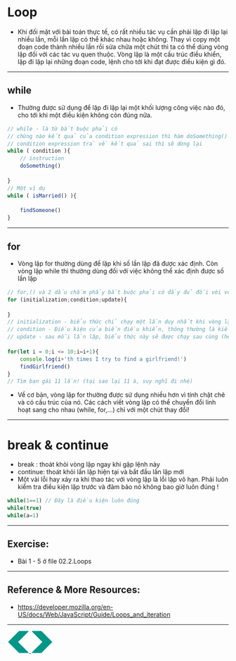 # Loop
- Khi đối mặt với bài toán thực tế, có rất nhiều tác vụ cần phải lặp đi lặp lại nhiều lần, mỗi lần lặp có thể khác nhau hoặc không. Thay vì copy một đoạn code thành nhiều lần rồi sửa chữa một chút thì ta có thể dùng vòng lặp đối với các tác vụ quen thuộc. Vòng lặp là một cấu trúc điều khiển, lặp đi lặp lại những đoạn code, lệnh cho tới khi đạt được điều kiện gì đó. 

---

## while 
- Thường được sử dụng để lặp đi lặp lại một khối lượng công việc nào đó, cho tới khi một điều kiện không còn đúng nữa.

```js
// while - là từ bắt buộc phải có
// chừng nào kết quả của condition expression thì hàm doSomething() sẽ lặp lại liên tục cho tới khi 
// condition expression trả về kết quả sai thì sẽ dừng lại
while ( condition ){
    // instruction
    doSomething()
    
}
// Một ví dụ
while ( isMarried() ){
    
    findSomeone()
}

```

---

## for 
- Vòng lặp for thường dùng để lặp khi số lần lặp đã được xác định. Còn vòng lặp while thì thường dùng đối với việc không thể xác định được số lần lặp 

```js
// for,() và 2 dấu chấm phẩy bắt buộc phải có đầy đủ đối với vòng lặp for cổ điển 
for (initialization;condition;update){

}
// initialization - biểu thức chỉ chạy một lần duy nhất khi vòng lặp bắt đầu, thông thường để khai báo biến điều khiển
// condition - Điều kiện của biến điều khiển, thông thường là kiểm tra xem đã đủ số lần lặp chưa
// update - sau mỗi lần lặp, biểu thức này sẽ được chạy sau cùng (hết đoạn code ở trong thân vòng lặp), thường dùng để cập nhật biến điều khiển tăng hoặc giảm

for(let i = 0;i <= 10;i=i+1){
    console.log(i+'th times I try to find a girlfriend!')
    findGirlfriend()
}
// Tìm bạn gái 11 lần! (tại sao lại 11 à, suy nghĩ đi nhé)
```

- Về cơ bản, vòng lặp for thường được sử dụng nhiều hơn vì tính chặt chẽ và có cấu trúc của nó. Các cách viết vòng lặp có thể chuyển đổi linh hoạt sang cho nhau (while, for,...) chỉ với một chút thay đổi!

---

# break & continue
- break : thoát khỏi vòng lặp ngay khi gặp lệnh này
- continue: thoát khỏi lần lặp hiện tại và bắt đầu lần lặp mới
- Một vài lỗi hay xảy ra khi thao tác với vòng lặp là lỗi lặp vô hạn. Phải luôn kiểm tra điều kiện lặp trước và đảm bảo nó không bao giờ luôn đúng !
```js
while(1==1) // Đây là điều kiện luôn đúng
while(true)
while(a=1)

```

---

## Exercise:
- Bài 1 - 5 ở file 02.2.Loops
---

## Reference & More Resources: 
* https://developer.mozilla.org/en-US/docs/Web/JavaScript/Guide/Loops_and_iteration
---
<div>
<a href="./Lecture-06.1.Branching.md">
    <img width=50 src="../sources/left-arrow.svg" >
</a>
<a href="./Lecture-09.2.Functions.md">
    <img  width=50 src="../sources/right-arrow.svg">
    </a>
</div>
